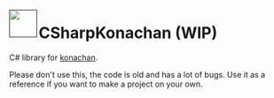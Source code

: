 
<a href=""><img src="http://konachan.net/favicon.ico" align="left" height="50" width="50" ></a>
# CSharpKonachan (WIP)
C# library for [konachan](http://konachan.net/).

Please don't use this, the code is old and has a lot of bugs. Use it as a reference if you want to make a project on your own.
